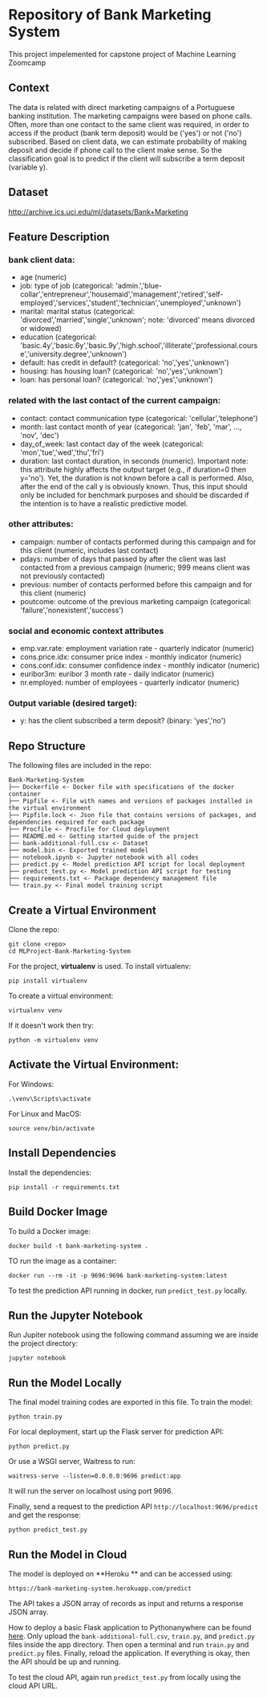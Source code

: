 # Repository of Bank Marketing System
This project impelemented for capstone project of Machine Learning Zoomcamp

## Context

The data is related with direct marketing campaigns of a Portuguese banking institution. The marketing campaigns were based on phone calls. Often, more than one contact to the same client was required, in order to access if the product (bank term deposit) would be ('yes') or not ('no') subscribed. Based on client data, we can estimate probability of making deposit and decide if phone call to the client make sense. So the classification goal is to predict if the client will subscribe a term deposit (variable y).

## Dataset

http://archive.ics.uci.edu/ml/datasets/Bank+Marketing

## Feature Description

### bank client data:
- age (numeric)
- job: type of job (categorical: 'admin.','blue-collar','entrepreneur','housemaid','management','retired','self-employed','services','student','technician','unemployed','unknown')
- marital: marital status (categorical: 'divorced','married','single','unknown'; note: 'divorced' means divorced or widowed)
- education (categorical: 'basic.4y','basic.6y','basic.9y','high.school','illiterate','professional.course','university.degree','unknown')
- default: has credit in default? (categorical: 'no','yes','unknown')
- housing: has housing loan? (categorical: 'no','yes','unknown')
- loan: has personal loan? (categorical: 'no','yes','unknown')

### related with the last contact of the current campaign:
- contact: contact communication type (categorical: 'cellular','telephone')
- month: last contact month of year (categorical: 'jan', 'feb', 'mar', ..., 'nov', 'dec')
- day_of_week: last contact day of the week (categorical: 'mon','tue','wed','thu','fri')
- duration: last contact duration, in seconds (numeric). Important note: this attribute highly affects the output target (e.g., if duration=0 then y='no'). Yet, the duration is not known before a call is performed. Also, after the end of the call y is obviously known. Thus, this input should only be included for benchmark purposes and should be discarded if the intention is to have a realistic predictive model.

### other attributes:
- campaign: number of contacts performed during this campaign and for this client (numeric, includes last contact)
- pdays: number of days that passed by after the client was last contacted from a previous campaign (numeric; 999 means client was not previously contacted)
- previous: number of contacts performed before this campaign and for this client (numeric)
- poutcome: outcome of the previous marketing campaign (categorical: 'failure','nonexistent','success')

### social and economic context attributes
- emp.var.rate: employment variation rate - quarterly indicator (numeric)
- cons.price.idx: consumer price index - monthly indicator (numeric)
- cons.conf.idx: consumer confidence index - monthly indicator (numeric)
- euribor3m: euribor 3 month rate - daily indicator (numeric)
- nr.employed: number of employees - quarterly indicator (numeric)

### Output variable (desired target):
- y: has the client subscribed a term deposit? (binary: 'yes','no')


## Repo Structure

The following files are included in the repo:

```
Bank-Marketing-System
├── Dockerfile <- Docker file with specifications of the docker container
├── Pipfile <- File with names and versions of packages installed in the virtual environment
├── Pipfile.lock <- Json file that contains versions of packages, and dependencies required for each package
├── Procfile <- Procfile for Cloud deployment
├── README.md <- Getting started guide of the project
├── bank-additional-full.csv <- Dataset
├── model.bin <- Exported trained model
├── notebook.ipynb <- Jupyter notebook with all codes
├── predict.py <- Model prediction API script for local deployment
├── preduct_test.py <- Model prediction API script for testing
├── requirements.txt <- Package dependency management file
└── train.py <- Final model training script
```

## Create a Virtual Environment

Clone the repo:

```
git clone <repo>
cd MLProject-Bank-Marketing-System
```

For the project, **virtualenv** is used. To install virtualenv:

```
pip install virtualenv
```

To create a virtual environment:

```
virtualenv venv
```

If it doesn't work then try:

```
python -m virtualenv venv
```

## Activate the Virtual Environment:

For Windows:

```
.\venv\Scripts\activate
```

For Linux and MacOS:

```
source venv/bin/activate
```

## Install Dependencies

Install the dependencies:

```
pip install -r requirements.txt
```

## Build Docker Image

To build a Docker image:

```
docker build -t bank-marketing-system .
```

TO run the image as a container:

```
docker run --rm -it -p 9696:9696 bank-marketing-system:latest
```

To test the prediction API running in docker, run `predict_test.py` locally.

## Run the Jupyter Notebook

Run Jupiter notebook using the following command assuming we are inside the project directory:

```
jupyter notebook
```

## Run the Model Locally

The final model training codes are exported in this file. To train the model:

```
python train.py
``` 

For local deployment, start up the Flask server for prediction API:

```
python predict.py
```

Or use a WSGI server, Waitress to run:

```
waitress-serve --listen=0.0.0.0:9696 predict:app
```

It will run the server on localhost using port 9696.

Finally, send a request to the prediction API `http://localhost:9696/predict` and get the response:

```
python predict_test.py
```

## Run the Model in Cloud 

The model is deployed on **Heroku ** and can be accessed using:

```
https://bank-marketing-system.herokuapp.com/predict
```

The API takes a JSON array of records as input and returns a response JSON array.

How to deploy a basic Flask application to Pythonanywhere can be found [here](https://github.com/nindate/ml-zoomcamp-exercises/blob/main/how-to-use-pythonanywhere.md). 
Only upload the `bank-additional-full.csv`, `train.py`, and `predict.py` files inside the app directory.
Then open a terminal and run `train.py` and `predict.py` files. Finally, reload the application.
If everything is okay, then the API should be up and running.

To test the cloud API, again run `predict_test.py` from locally using the cloud API URL.
